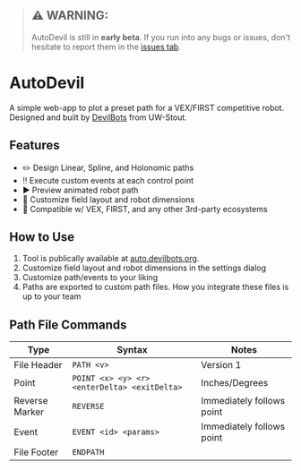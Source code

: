 > ## ⚠️ WARNING:
> AutoDevil is still in **early beta**. If you run into any bugs or issues, don\'t hesitate to report them in the [issues tab](https://github.com/UWST-Robotics/AutoDevil/issues).

# AutoDevil

 A simple web-app to plot a preset path for a VEX/FIRST competitive robot. Designed and built by [DevilBots](https://devilbots.org/) from UW-Stout.

## Features

- ✏️ Design Linear, Spline, and Holonomic paths
- ‼️ Execute custom events at each control point
- ▶️ Preview animated robot path 
- 🎨 Customize field layout and robot dimensions
- 🤖 Compatible w/ VEX, FIRST, and any other 3rd-party ecosystems

## How to Use

1. Tool is publically available at [auto.devilbots.org](https://auto.devilbots.org/). 
2. Customize field layout and robot dimensions in the settings dialog
3. Customize path/events to your liking
4. Paths are exported to custom path files. How you integrate these files is up to your team

## Path File Commands

| Type | Syntax | Notes |
|--|--|--|
| File Header | `PATH <v>` | Version 1
| Point | `POINT <x> <y> <r> <enterDelta> <exitDelta>` | Inches/Degrees
| Reverse Marker | `REVERSE` | Immediately follows point
| Event | `EVENT <id> <params>` | Immediately follows point
| File Footer | `ENDPATH` |
